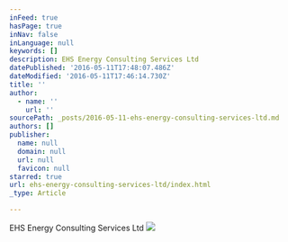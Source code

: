 ```yaml
---
inFeed: true
hasPage: true
inNav: false
inLanguage: null
keywords: []
description: EHS Energy Consulting Services Ltd
datePublished: '2016-05-11T17:48:07.486Z'
dateModified: '2016-05-11T17:46:14.730Z'
title: ''
author:
  - name: ''
    url: ''
sourcePath: _posts/2016-05-11-ehs-energy-consulting-services-ltd.md
authors: []
publisher:
  name: null
  domain: null
  url: null
  favicon: null
starred: true
url: ehs-energy-consulting-services-ltd/index.html
_type: Article

---
```

EHS Energy Consulting Services Ltd
![](https://the-grid-user-content.s3-us-west-2.amazonaws.com/d3b4ba2c-fea2-4c70-8852-7ec70b536252.jpg)
